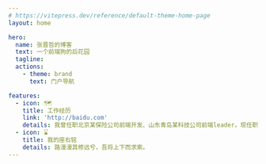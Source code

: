 ```yaml
---
# https://vitepress.dev/reference/default-theme-home-page
layout: home

hero:
  name: 张晋哲的博客
  text: 一个前端狗的后花园
  tagline: 
  actions:
    - theme: brand
      text: 门户导航

features:
  - icon: 🗺
    title: 工作经历
    link: 'http://baidu.com'
    details: 我曾任职北京某保险公司前端开发、山东青岛某科技公司前端leader，现任职山东青岛某国企前端开发。
  - icon: ⌛
    title: 我的座右铭
    details: 路漫漫其修远兮，吾将上下而求索。
---
```




